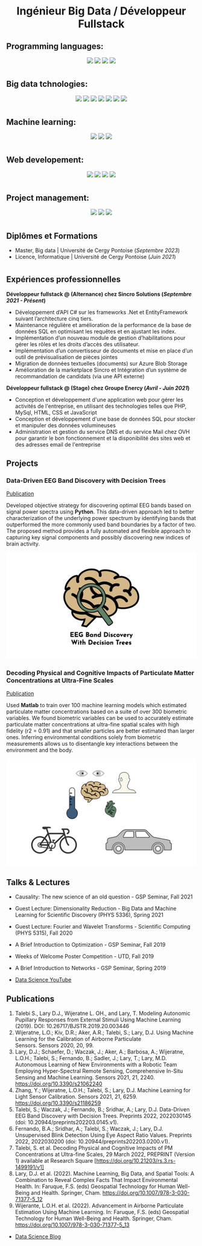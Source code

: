 <h1 align="center">Ingénieur Big Data / Développeur Fullstack</h1>

## Programming languages:
<p align="center">
    <img src="https://cdn.jsdelivr.net/gh/devicons/devicon/icons/python/python-original.svg" width="75"/> <span>
    <img src="https://cdn.jsdelivr.net/gh/devicons/devicon/icons/csharp/csharp-original.svg" width="75"/>
    <img src="https://cdn.jsdelivr.net/gh/devicons/devicon/icons/java/java-original.svg" width="75"/>
    <img src="https://cdn.jsdelivr.net/gh/devicons/devicon/icons/typescript/typescript-original.svg" width="75"/>
    
</p>

#
## Big data tchnologies:
<p align="center">
    <img src="https://cdn.icon-icons.com/icons2/2699/PNG/512/apache_spark_logo_icon_170561.png" width="75"/>
    <img src="https://cdn.icon-icons.com/icons2/2699/PNG/512/apache_hadoop_logo_icon_169586.png" width="75"/>
    <img src="https://cdn.icon-icons.com/icons2/627/PNG/512/sql-file-rounded-rectangular-outlined-interface-symbol_icon-icons.com_57503.png" width="75"/>
    <img src="https://cdn.icon-icons.com/icons2/2415/PNG/512/mongodb_original_wordmark_logo_icon_146425.png" width="75"/>
    <img src="https://cdn.icon-icons.com/icons2/2699/PNG/512/apache_hive_logo_icon_167868.png" width="75"/>
    <img src="https://cdn.icon-icons.com/icons2/2699/PNG/512/talend_logo_icon_170648.png" width="75"/>
    <img src="https://cdn.icon-icons.com/icons2/2699/PNG/512/microsoft_azure_logo_icon_168977.png" width="75"/>
</p>

#
## Machine learning:
<p align="center">
    <img src="https://cdn.icon-icons.com/icons2/2699/PNG/512/pytorch_logo_icon_169823.png" width="75"/>
    <img src="https://cdn.icon-icons.com/icons2/2699/PNG/512/tensorflow_logo_icon_170598.png" width="75"/>
    <img src="https://seeklogo.com/images/S/scikit-learn-logo-8766D07E2E-seeklogo.com.png" width="75"/>
</p>

#
## Web developement:
<p align="center">
    <img src="https://cdn.icon-icons.com/icons2/2107/PNG/512/file_type_html_icon_130541.png" width="75"/>
    <img src="https://cdn.icon-icons.com/icons2/1822/PNG/128/scss_115520.png" width="75"/>
    <img src="https://cdn.icon-icons.com/icons2/1822/PNG/128/js_115529.png" width="75"/>
    <img src="https://cdn.icon-icons.com/icons2/2107/PNG/512/file_type_angular_icon_130754.png" width="75"/>
</p>

#
## Project management:
<p align="center">
    <img src="https://cdn.icon-icons.com/icons2/2415/PNG/512/git_original_wordmark_logo_icon_146510.png" width="75"/>
    <img src="https://cdn.icon-icons.com/icons2/2699/PNG/512/atlassian_jira_logo_icon_170512.png" width="75"/>
    <img src="https://cdn.icon-icons.com/icons2/2107/PNG/512/file_type_confluence_icon_130672.png" width="75"/>
</p>


#
## Diplômes et Formations

- Master, Big data | Université de Cergy Pontoise (_Septembre 2023_)								       		
- Licence, Informatique	| Université de Cergy Pontoise (_Juin 2021_)

#
## Expériences professionnelles

**Développeur fullstack @ (Alternance) chez Sincro Solutions (_Septembre 2021 - Présent_)**
- Développement d’API C# sur les frameworks .Net et EntityFramework suivant l’architecture cinq tiers.
- Maintenance régulière et amélioration de la performance de la base de données SQL en optimisant les requêtes et en ajustant les index.
- Implémentation d’un nouveau module de gestion d’habilitations pour gérer les rôles et les droits d’accès des utilisateur.
- Implémentation d’un convertisseur de documents et mise en place d’un outil de prévisualisation de pièces jointes
- Migration de données textuelles (documents) sur Azure Blob Storage
- Amélioration de la marketplace Sincro et Intégration d’un système de recommandation de candidats (via une API externe)

**Développeur fullstack @ (Stage) chez Groupe Enercy (_Avril - Juin 2021_)**

- Conception et développement d'une application web pour gérer les activités de l'entreprise, en utilisant des technologies telles que PHP, MySql, HTML, CSS et JavaScript
- Conception et développement d'une base de données SQL pour stocker et manipuler des données volumineuses
- Administration et gestion du service DNS et du service Mail chez OVH pour garantir le bon fonctionnement et la disponibilité des sites web et des adresses email de l'entreprise

## Projects
### Data-Driven EEG Band Discovery with Decision Trees
[Publication](https://www.mdpi.com/1424-8220/22/8/3048)

Developed objective strategy for discovering optimal EEG bands based on signal power spectra using **Python**. This data-driven approach led to better characterization of the underlying power spectrum by identifying bands that outperformed the more commonly used band boundaries by a factor of two. The proposed method provides a fully automated and flexible approach to capturing key signal components and possibly discovering new indices of brain activity.

![EEG Band Discovery](/assets/img/eeg_band_discovery.jpeg)

### Decoding Physical and Cognitive Impacts of Particulate Matter Concentrations at Ultra-Fine Scales
[Publication](https://www.mdpi.com/1424-8220/22/11/4240)

Used **Matlab** to train over 100 machine learning models which estimated particulate matter concentrations based on a suite of over 300 biometric variables. We found biometric variables can be used to accurately estimate particulate matter concentrations at ultra-fine spatial scales with high fidelity (r2 = 0.91) and that smaller particles are better estimated than larger ones. Inferring environmental conditions solely from biometric measurements allows us to disentangle key interactions between the environment and the body.

![Bike Study](/assets/img/bike_study.jpeg)

## Talks & Lectures
- Causality: The new science of an old question - GSP Seminar, Fall 2021
- Guest Lecture: Dimensionality Reduction - Big Data and Machine Learning for Scientific Discovery (PHYS 5336), Spring 2021
- Guest Lecture: Fourier and Wavelet Transforms - Scientific Computing (PHYS 5315), Fall 2020
- A Brief Introduction to Optimization - GSP Seminar, Fall 2019
- Weeks of Welcome Poster Competition - UTD, Fall 2019
- A Brief Introduction to Networks - GSP Seminar, Spring 2019

- [Data Science YouTube](https://www.youtube.com/channel/UCa9gErQ9AE5jT2DZLjXBIdA)

## Publications
1. Talebi S., Lary D.J., Wijeratne L. OH., and Lary, T. Modeling Autonomic Pupillary Responses from External Stimuli Using Machine Learning (2019). DOI: 10.26717/BJSTR.2019.20.003446
2. Wijeratne, L.O.; Kiv, D.R.; Aker, A.R.; Talebi, S.; Lary, D.J. Using Machine Learning for the Calibration of Airborne Particulate Sensors. Sensors 2020, 20, 99.
3. Lary, D.J.; Schaefer, D.; Waczak, J.; Aker, A.; Barbosa, A.; Wijeratne, L.O.H.; Talebi, S.; Fernando, B.; Sadler, J.; Lary, T.; Lary, M.D. Autonomous Learning of New Environments with a Robotic Team Employing Hyper-Spectral Remote Sensing, Comprehensive In-Situ Sensing and Machine Learning. Sensors 2021, 21, 2240. https://doi.org/10.3390/s21062240
4. Zhang, Y.; Wijeratne, L.O.H.; Talebi, S.; Lary, D.J. Machine Learning for Light Sensor Calibration. Sensors 2021, 21, 6259. https://doi.org/10.3390/s21186259
5. Talebi, S.; Waczak, J.; Fernando, B.; Sridhar, A.; Lary, D.J. Data-Driven EEG Band Discovery with Decision Trees. Preprints 2022, 2022030145 (doi: 10.20944/preprints202203.0145.v1).
6. Fernando, B.A.; Sridhar, A.; Talebi, S.; Waczak, J.; Lary, D.J. Unsupervised Blink Detection Using Eye Aspect Ratio Values. Preprints 2022, 2022030200 (doi: 10.20944/preprints202203.0200.v1).
7. Talebi, S. et al. Decoding Physical and Cognitive Impacts of PM Concentrations at Ultra-fine Scales, 29 March 2022, PREPRINT (Version 1) available at Research Square [https://doi.org/10.21203/rs.3.rs-1499191/v1]
8. Lary, D.J. et al. (2022). Machine Learning, Big Data, and Spatial Tools: A Combination to Reveal Complex Facts That Impact Environmental Health. In: Faruque, F.S. (eds) Geospatial Technology for Human Well-Being and Health. Springer, Cham. https://doi.org/10.1007/978-3-030-71377-5_12
9. Wijerante, L.O.H. et al. (2022). Advancement in Airborne Particulate Estimation Using Machine Learning. In: Faruque, F.S. (eds) Geospatial Technology for Human Well-Being and Health. Springer, Cham. https://doi.org/10.1007/978-3-030-71377-5_13

- [Data Science Blog](https://medium.com/@shawhin)
